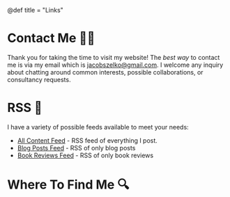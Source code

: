 @def title = "Links"

<!--TODO: Revamp this-->
<!--TODO: Change to links section-->

# Contact Me 🙋‍♂

Thank you for taking the time to visit my website!
The _best way_ to contact me is via my email which is [jacobszelko@gmail.com](mailto:jacobszelko@gmail).
I welcome any inquiry about chatting around common interests, possible collaborations, or consultancy requests.

# RSS :satellite:

I have a variety of possible feeds available to meet your needs:

- [All Content Feed](https://jacobzelko.com/feed.xml) - RSS feed of everything I post.
- [Blog Posts Feed](https://jacobzelko.com/tag/blog/feed.xml) - RSS of only blog posts
- [Book Reviews Feed](https://jacobzelko.com/tag/book/feed.xml) - RSS of only book reviews

# Where To Find Me :mag:

<!--TODO: Add media links-->
<!--TODO: add to Index section-->
